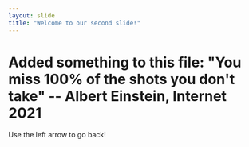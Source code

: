 ```yaml
---
layout: slide
title: "Welcome to our second slide!"
---
```

# Added something to this file: "You miss 100% of the shots you don't take"  -- Albert Einstein, Internet 2021
Use the left arrow to go back!

